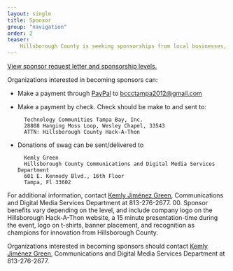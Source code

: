```yaml
---
layout: single
title: Sponsor
group: "navigation"
order: 2
teaser:
    Hillsborough County is seeking sponsorships from local businesses, who are interested in becoming champions for innovation, for the first Hillsborough Hack-A-Thon. Sponsorship will help cover the cost for advertisement, event space, prizes, food for the participants, and other event-related expenses.
---
```


<a href="http://www.hillsboroughcounty.org/DocumentCenter/View/6795">View sponsor request letter and sponsorship levels.</a>

Organizations interested in becoming sponsors can:

- Make a payment through <a href="https://www.paypal.com/home">PayPal</a> to <u>bccctampa2012@gmail.com</u>
- Make a payment by check. Check should be make to and sent to:

        Technology Communities Tampa Bay, Inc.
        28808 Hanging Moss Loop, Wesley Chapel, 33543
        ATTN: Hillsborough County Hack-A-Thon

- Donations of swag can be sent/delivered to

        Kemly Green
        Hillsborough County Communications and Digital Media Services Department
        601 E. Kennedy Blvd., 16th Floor
        Tampa, Fl 33602

For additional information, contact <a href="mailto:greenkj@hillsboroughcounty.org">Kemly Jiménez Green</a>, Communications and Digital Media Services Department at 813-276-2677.
00. Sponsor benefits vary depending on the level, and include company logo on the Hillsborough Hack-A-Thon website, a 15 minute presentation-time during the event, logo on t-shirts, banner placement, and recognition as champions for innovation from Hillsborough County.

Organizations interested in becoming sponsors should contact <a href="mailto:greenkj@hillsboroughcounty.org">Kemly Jiménez Green</a>, Communications and Digital Media Services Department at 813-276-2677.


